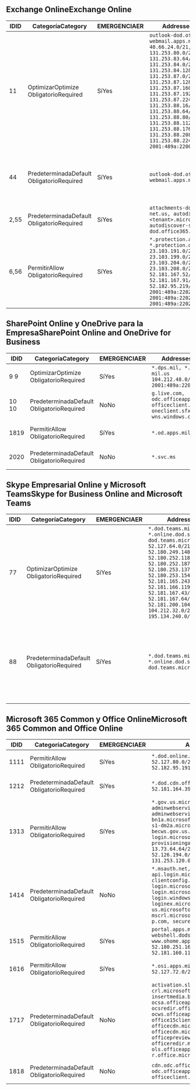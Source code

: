 <!--THIS FILE IS AUTOMATICALLY GENERATED. MANUAL CHANGES WILL BE OVERWRITTEN.-->
<!--Please contact the Office 365 Endpoints team with any questions.-->
<!--USGovDoD endpoints version 2019042900-->
<!--File generated 2019-04-29 11:00:11.5767-->

## <a name="exchange-online"></a><span data-ttu-id="d3486-101">Exchange Online</span><span class="sxs-lookup"><span data-stu-id="d3486-101">Exchange Online</span></span>

<span data-ttu-id="d3486-102">ID</span><span class="sxs-lookup"><span data-stu-id="d3486-102">ID</span></span> | <span data-ttu-id="d3486-103">Categoría</span><span class="sxs-lookup"><span data-stu-id="d3486-103">Category</span></span> | <span data-ttu-id="d3486-104">EMERGENCIA</span><span class="sxs-lookup"><span data-stu-id="d3486-104">ER</span></span> | <span data-ttu-id="d3486-105">Addresses</span><span class="sxs-lookup"><span data-stu-id="d3486-105">Addresses</span></span> | <span data-ttu-id="d3486-106">Puertos</span><span class="sxs-lookup"><span data-stu-id="d3486-106">Ports</span></span>
-- | -------------------- | --- | ---------------------------------------------------------------------------------------------------------------------------------------------------------------------------------------------------------------------------------------------------------------------------------------------------------------------------------------------------------------------------------------------- | -------------------------------
<span data-ttu-id="d3486-107">1</span><span class="sxs-lookup"><span data-stu-id="d3486-107">1</span></span> | <span data-ttu-id="d3486-108">Optimizar</span><span class="sxs-lookup"><span data-stu-id="d3486-108">Optimize</span></span><BR><span data-ttu-id="d3486-109">Obligatorio</span><span class="sxs-lookup"><span data-stu-id="d3486-109">Required</span></span> | <span data-ttu-id="d3486-110">Sí</span><span class="sxs-lookup"><span data-stu-id="d3486-110">Yes</span></span> | `outlook-dod.office365.us, webmail.apps.mil`<BR>`40.66.24.0/21, 131.253.80.0/24, 131.253.83.64/26, 131.253.84.0/26, 131.253.84.128/26, 131.253.87.0/25, 131.253.87.128/28, 131.253.87.160/27, 131.253.87.192/28, 131.253.87.224/28, 131.253.88.16/28, 131.253.88.64/28, 131.253.88.80/28, 131.253.88.112/28, 131.253.88.176/28, 131.253.88.208/28, 131.253.88.224/28, 2001:489a:2200:500::/56` | <span data-ttu-id="d3486-111">**TCP:** 443, 80</span><span class="sxs-lookup"><span data-stu-id="d3486-111">**TCP:** 443, 80</span></span>
<span data-ttu-id="d3486-112">4</span><span class="sxs-lookup"><span data-stu-id="d3486-112">4</span></span> | <span data-ttu-id="d3486-113">Predeterminada</span><span class="sxs-lookup"><span data-stu-id="d3486-113">Default</span></span><BR><span data-ttu-id="d3486-114">Obligatorio</span><span class="sxs-lookup"><span data-stu-id="d3486-114">Required</span></span> | <span data-ttu-id="d3486-115">Sí</span><span class="sxs-lookup"><span data-stu-id="d3486-115">Yes</span></span> | `outlook-dod.office365.us, webmail.apps.mil` | <span data-ttu-id="d3486-116">**TCP:** 143, 25, 587, 993, 995</span><span class="sxs-lookup"><span data-stu-id="d3486-116">**TCP:** 143, 25, 587, 993, 995</span></span>
<span data-ttu-id="d3486-117">2,5</span><span class="sxs-lookup"><span data-stu-id="d3486-117">5</span></span> | <span data-ttu-id="d3486-118">Predeterminada</span><span class="sxs-lookup"><span data-stu-id="d3486-118">Default</span></span><BR><span data-ttu-id="d3486-119">Obligatorio</span><span class="sxs-lookup"><span data-stu-id="d3486-119">Required</span></span> | <span data-ttu-id="d3486-120">Sí</span><span class="sxs-lookup"><span data-stu-id="d3486-120">Yes</span></span> | `attachments-dod.office365-net.us, autodiscover.<tenant>.microsoftonline.mil, autodiscover-s-dod.office365.us` | <span data-ttu-id="d3486-121">**TCP:** 443, 80</span><span class="sxs-lookup"><span data-stu-id="d3486-121">**TCP:** 443, 80</span></span>
<span data-ttu-id="d3486-122">6,5</span><span class="sxs-lookup"><span data-stu-id="d3486-122">6</span></span> | <span data-ttu-id="d3486-123">Permitir</span><span class="sxs-lookup"><span data-stu-id="d3486-123">Allow</span></span><BR><span data-ttu-id="d3486-124">Obligatorio</span><span class="sxs-lookup"><span data-stu-id="d3486-124">Required</span></span> | <span data-ttu-id="d3486-125">Sí</span><span class="sxs-lookup"><span data-stu-id="d3486-125">Yes</span></span> | `*.protection.apps.mil, *.protection.office365.us`<BR>`23.103.191.0/24, 23.103.199.0/25, 23.103.204.0/22, 23.103.208.0/22, 52.181.167.52/32, 52.181.167.91/32, 52.182.95.219/32, 2001:489a:2202::/62, 2001:489a:2202:8::/62, 2001:489a:2202:2000::/63` | <span data-ttu-id="d3486-126">**TCP:** 25, 443</span><span class="sxs-lookup"><span data-stu-id="d3486-126">**TCP:** 25, 443</span></span>

## <a name="sharepoint-online-and-onedrive-for-business"></a><span data-ttu-id="d3486-127">SharePoint Online y OneDrive para la Empresa</span><span class="sxs-lookup"><span data-stu-id="d3486-127">SharePoint Online and OneDrive for Business</span></span>

<span data-ttu-id="d3486-128">ID</span><span class="sxs-lookup"><span data-stu-id="d3486-128">ID</span></span> | <span data-ttu-id="d3486-129">Categoría</span><span class="sxs-lookup"><span data-stu-id="d3486-129">Category</span></span> | <span data-ttu-id="d3486-130">EMERGENCIA</span><span class="sxs-lookup"><span data-stu-id="d3486-130">ER</span></span> | <span data-ttu-id="d3486-131">Addresses</span><span class="sxs-lookup"><span data-stu-id="d3486-131">Addresses</span></span> | <span data-ttu-id="d3486-132">Puertos</span><span class="sxs-lookup"><span data-stu-id="d3486-132">Ports</span></span>
-- | -------------------- | --- | ---------------------------------------------------------------------------------------------------- | ----------------
<span data-ttu-id="d3486-133">9 </span><span class="sxs-lookup"><span data-stu-id="d3486-133">9</span></span> | <span data-ttu-id="d3486-134">Optimizar</span><span class="sxs-lookup"><span data-stu-id="d3486-134">Optimize</span></span><BR><span data-ttu-id="d3486-135">Obligatorio</span><span class="sxs-lookup"><span data-stu-id="d3486-135">Required</span></span> | <span data-ttu-id="d3486-136">Sí</span><span class="sxs-lookup"><span data-stu-id="d3486-136">Yes</span></span> | `*.dps.mil, *.sharepoint-mil.us`<BR>`104.212.48.0/23, 2001:489a:2204::/63` | <span data-ttu-id="d3486-137">**TCP:** 443, 80</span><span class="sxs-lookup"><span data-stu-id="d3486-137">**TCP:** 443, 80</span></span>
<span data-ttu-id="d3486-138">10 </span><span class="sxs-lookup"><span data-stu-id="d3486-138">10</span></span> | <span data-ttu-id="d3486-139">Predeterminada</span><span class="sxs-lookup"><span data-stu-id="d3486-139">Default</span></span><BR><span data-ttu-id="d3486-140">Obligatorio</span><span class="sxs-lookup"><span data-stu-id="d3486-140">Required</span></span> | <span data-ttu-id="d3486-141">No</span><span class="sxs-lookup"><span data-stu-id="d3486-141">No</span></span> | `g.live.com, odc.officeapps.live.com, officeclient.microsoft.com, oneclient.sfx.ms, wns.windows.com` | <span data-ttu-id="d3486-142">**TCP:** 443, 80</span><span class="sxs-lookup"><span data-stu-id="d3486-142">**TCP:** 443, 80</span></span>
<span data-ttu-id="d3486-143">18</span><span class="sxs-lookup"><span data-stu-id="d3486-143">19</span></span> | <span data-ttu-id="d3486-144">Permitir</span><span class="sxs-lookup"><span data-stu-id="d3486-144">Allow</span></span><BR><span data-ttu-id="d3486-145">Obligatorio</span><span class="sxs-lookup"><span data-stu-id="d3486-145">Required</span></span> | <span data-ttu-id="d3486-146">Sí</span><span class="sxs-lookup"><span data-stu-id="d3486-146">Yes</span></span> | `*.od.apps.mil, od.apps.mil` | <span data-ttu-id="d3486-147">**TCP:** 443, 80</span><span class="sxs-lookup"><span data-stu-id="d3486-147">**TCP:** 443, 80</span></span>
<span data-ttu-id="d3486-148">20</span><span class="sxs-lookup"><span data-stu-id="d3486-148">20</span></span> | <span data-ttu-id="d3486-149">Predeterminada</span><span class="sxs-lookup"><span data-stu-id="d3486-149">Default</span></span><BR><span data-ttu-id="d3486-150">Obligatorio</span><span class="sxs-lookup"><span data-stu-id="d3486-150">Required</span></span> | <span data-ttu-id="d3486-151">No</span><span class="sxs-lookup"><span data-stu-id="d3486-151">No</span></span> | `*.svc.ms` | <span data-ttu-id="d3486-152">**TCP:** 443, 80</span><span class="sxs-lookup"><span data-stu-id="d3486-152">**TCP:** 443, 80</span></span>

## <a name="skype-for-business-online-and-microsoft-teams"></a><span data-ttu-id="d3486-153">Skype Empresarial Online y Microsoft Teams</span><span class="sxs-lookup"><span data-stu-id="d3486-153">Skype for Business Online and Microsoft Teams</span></span>

<span data-ttu-id="d3486-154">ID</span><span class="sxs-lookup"><span data-stu-id="d3486-154">ID</span></span> | <span data-ttu-id="d3486-155">Categoría</span><span class="sxs-lookup"><span data-stu-id="d3486-155">Category</span></span> | <span data-ttu-id="d3486-156">EMERGENCIA</span><span class="sxs-lookup"><span data-stu-id="d3486-156">ER</span></span> | <span data-ttu-id="d3486-157">Addresses</span><span class="sxs-lookup"><span data-stu-id="d3486-157">Addresses</span></span> | <span data-ttu-id="d3486-158">Puertos</span><span class="sxs-lookup"><span data-stu-id="d3486-158">Ports</span></span>
-- | -------------------- | --- | -------------------------------------------------------------------------------------------------------------------------------------------------------------------------------------------------------------------------------------------------------------------------------------------------------------------------------------------------------- | --------------------------------------------------
<span data-ttu-id="d3486-159">7</span><span class="sxs-lookup"><span data-stu-id="d3486-159">7</span></span> | <span data-ttu-id="d3486-160">Optimizar</span><span class="sxs-lookup"><span data-stu-id="d3486-160">Optimize</span></span><BR><span data-ttu-id="d3486-161">Obligatorio</span><span class="sxs-lookup"><span data-stu-id="d3486-161">Required</span></span> | <span data-ttu-id="d3486-162">Sí</span><span class="sxs-lookup"><span data-stu-id="d3486-162">Yes</span></span> | `*.dod.teams.microsoft.us, *.online.dod.skypeforbusiness.us, dod.teams.microsoft.us`<BR>`52.127.64.0/21, 52.180.249.148/32, 52.180.252.118/32, 52.180.252.187/32, 52.180.253.137/32, 52.180.253.154/32, 52.181.165.243/32, 52.181.166.119/32, 52.181.167.43/32, 52.181.167.64/32, 52.181.200.104/32, 104.212.32.0/22, 104.212.60.0/23, 195.134.240.0/22` | <span data-ttu-id="d3486-163">**TCP:** 443</span><span class="sxs-lookup"><span data-stu-id="d3486-163">**TCP:** 443</span></span><BR><span data-ttu-id="d3486-164">**UDP:** 3478, 3479, 3480, 3481</span><span class="sxs-lookup"><span data-stu-id="d3486-164">**UDP:** 3478, 3479, 3480, 3481</span></span>
<span data-ttu-id="d3486-165">8</span><span class="sxs-lookup"><span data-stu-id="d3486-165">8</span></span> | <span data-ttu-id="d3486-166">Predeterminada</span><span class="sxs-lookup"><span data-stu-id="d3486-166">Default</span></span><BR><span data-ttu-id="d3486-167">Obligatorio</span><span class="sxs-lookup"><span data-stu-id="d3486-167">Required</span></span> | <span data-ttu-id="d3486-168">Sí</span><span class="sxs-lookup"><span data-stu-id="d3486-168">Yes</span></span> | `*.dod.teams.microsoft.us, *.online.dod.skypeforbusiness.us, dod.teams.microsoft.us` | <span data-ttu-id="d3486-169">**TCP:** 5061, 50000-59999</span><span class="sxs-lookup"><span data-stu-id="d3486-169">**TCP:** 5061, 50000-59999</span></span><BR><span data-ttu-id="d3486-170">**UDP:** 50000-59999</span><span class="sxs-lookup"><span data-stu-id="d3486-170">**UDP:** 50000-59999</span></span>

## <a name="microsoft-365-common-and-office-online"></a><span data-ttu-id="d3486-171">Microsoft 365 Common y Office Online</span><span class="sxs-lookup"><span data-stu-id="d3486-171">Microsoft 365 Common and Office Online</span></span>

<span data-ttu-id="d3486-172">ID</span><span class="sxs-lookup"><span data-stu-id="d3486-172">ID</span></span> | <span data-ttu-id="d3486-173">Categoría</span><span class="sxs-lookup"><span data-stu-id="d3486-173">Category</span></span> | <span data-ttu-id="d3486-174">EMERGENCIA</span><span class="sxs-lookup"><span data-stu-id="d3486-174">ER</span></span> | <span data-ttu-id="d3486-175">Addresses</span><span class="sxs-lookup"><span data-stu-id="d3486-175">Addresses</span></span> | <span data-ttu-id="d3486-176">Puertos</span><span class="sxs-lookup"><span data-stu-id="d3486-176">Ports</span></span>
-- | ------------------- | --- | ---------------------------------------------------------------------------------------------------------------------------------------------------------------------------------------------------------------------------------------------------------------------------------------------------------------------------------------------------------------------------------------------- | ----------------
<span data-ttu-id="d3486-177">11</span><span class="sxs-lookup"><span data-stu-id="d3486-177">11</span></span> | <span data-ttu-id="d3486-178">Permitir</span><span class="sxs-lookup"><span data-stu-id="d3486-178">Allow</span></span><BR><span data-ttu-id="d3486-179">Obligatorio</span><span class="sxs-lookup"><span data-stu-id="d3486-179">Required</span></span> | <span data-ttu-id="d3486-180">Sí</span><span class="sxs-lookup"><span data-stu-id="d3486-180">Yes</span></span> | `*.dod.online.office365.us`<BR>`52.127.80.0/23, 52.181.164.39/32, 52.182.95.191/32` | <span data-ttu-id="d3486-181">**TCP:** 443</span><span class="sxs-lookup"><span data-stu-id="d3486-181">**TCP:** 443</span></span>
<span data-ttu-id="d3486-182">12</span><span class="sxs-lookup"><span data-stu-id="d3486-182">12</span></span> | <span data-ttu-id="d3486-183">Predeterminada</span><span class="sxs-lookup"><span data-stu-id="d3486-183">Default</span></span><BR><span data-ttu-id="d3486-184">Obligatorio</span><span class="sxs-lookup"><span data-stu-id="d3486-184">Required</span></span> | <span data-ttu-id="d3486-185">Sí</span><span class="sxs-lookup"><span data-stu-id="d3486-185">Yes</span></span> | `*.dod.cdn.office365.us`<BR>`52.181.164.39/32, 52.182.95.191/32` | <span data-ttu-id="d3486-186">**TCP:** 443</span><span class="sxs-lookup"><span data-stu-id="d3486-186">**TCP:** 443</span></span>
<span data-ttu-id="d3486-187">13</span><span class="sxs-lookup"><span data-stu-id="d3486-187">13</span></span> | <span data-ttu-id="d3486-188">Permitir</span><span class="sxs-lookup"><span data-stu-id="d3486-188">Allow</span></span><BR><span data-ttu-id="d3486-189">Obligatorio</span><span class="sxs-lookup"><span data-stu-id="d3486-189">Required</span></span> | <span data-ttu-id="d3486-190">Sí</span><span class="sxs-lookup"><span data-stu-id="d3486-190">Yes</span></span> | `*.gov.us.microsoftonline.com, adminwebservice.gov.us.microsoftonline.com, adminwebservice-s1-bn1a.microsoftonline.com, adminwebservice-s1-dm2a.microsoftonline.com, becws.gov.us.microsoftonline.com, login.microsoftonline.us, provisioningapi.gov.us.microsoftonline.com`<BR>`13.73.64.64/26, 13.73.208.128/25, 52.126.194.0/23, 52.244.120.128/25, 131.253.120.0/24` | <span data-ttu-id="d3486-191">**TCP:** 443</span><span class="sxs-lookup"><span data-stu-id="d3486-191">**TCP:** 443</span></span>
<span data-ttu-id="d3486-192">14</span><span class="sxs-lookup"><span data-stu-id="d3486-192">14</span></span> | <span data-ttu-id="d3486-193">Predeterminada</span><span class="sxs-lookup"><span data-stu-id="d3486-193">Default</span></span><BR><span data-ttu-id="d3486-194">Obligatorio</span><span class="sxs-lookup"><span data-stu-id="d3486-194">Required</span></span> | <span data-ttu-id="d3486-195">No</span><span class="sxs-lookup"><span data-stu-id="d3486-195">No</span></span> | `*.msauth.net, *.msftauth.net, api.login.microsoftonline.com, clientconfig.microsoftonline-p.net, login.microsoftonline.com, login.microsoftonline-p.com, login.windows.net, loginex.microsoftonline.com, login-us.microsoftonline.com, mscrl.microsoft.com, nexus.microsoftonline-p.com, secure.aadcdn.microsoftonline-p.com` | <span data-ttu-id="d3486-196">**TCP:** 443</span><span class="sxs-lookup"><span data-stu-id="d3486-196">**TCP:** 443</span></span>
<span data-ttu-id="d3486-197">15</span><span class="sxs-lookup"><span data-stu-id="d3486-197">15</span></span> | <span data-ttu-id="d3486-198">Permitir</span><span class="sxs-lookup"><span data-stu-id="d3486-198">Allow</span></span><BR><span data-ttu-id="d3486-199">Obligatorio</span><span class="sxs-lookup"><span data-stu-id="d3486-199">Required</span></span> | <span data-ttu-id="d3486-200">Sí</span><span class="sxs-lookup"><span data-stu-id="d3486-200">Yes</span></span> | `portal.apps.mil, webshell.dodsuite.office365.us, www.ohome.apps.mil`<BR>`52.180.251.166/32, 52.181.160.19/32, 52.181.160.113/32, 52.182.92.132/32` | <span data-ttu-id="d3486-201">**TCP:** 443</span><span class="sxs-lookup"><span data-stu-id="d3486-201">**TCP:** 443</span></span>
<span data-ttu-id="d3486-202">16</span><span class="sxs-lookup"><span data-stu-id="d3486-202">16</span></span> | <span data-ttu-id="d3486-203">Permitir</span><span class="sxs-lookup"><span data-stu-id="d3486-203">Allow</span></span><BR><span data-ttu-id="d3486-204">Obligatorio</span><span class="sxs-lookup"><span data-stu-id="d3486-204">Required</span></span> | <span data-ttu-id="d3486-205">Sí</span><span class="sxs-lookup"><span data-stu-id="d3486-205">Yes</span></span> | `*.osi.apps.mil`<BR>`52.127.72.0/21` | <span data-ttu-id="d3486-206">**TCP:** 443</span><span class="sxs-lookup"><span data-stu-id="d3486-206">**TCP:** 443</span></span>
<span data-ttu-id="d3486-207">17</span><span class="sxs-lookup"><span data-stu-id="d3486-207">17</span></span> | <span data-ttu-id="d3486-208">Predeterminada</span><span class="sxs-lookup"><span data-stu-id="d3486-208">Default</span></span><BR><span data-ttu-id="d3486-209">Obligatorio</span><span class="sxs-lookup"><span data-stu-id="d3486-209">Required</span></span> | <span data-ttu-id="d3486-210">No</span><span class="sxs-lookup"><span data-stu-id="d3486-210">No</span></span> | `activation.sls.microsoft.com, crl.microsoft.com, go.microsoft.com, insertmedia.bing.office.net, ocsa.officeapps.live.com, ocsredir.officeapps.live.com, ocws.officeapps.live.com, office15client.microsoft.com, officecdn.microsoft.com, officecdn.microsoft.com.edgesuite.net, officepreviewredir.microsoft.com, officeredir.microsoft.com, ols.officeapps.live.com, r.office.microsoft.com` | <span data-ttu-id="d3486-211">**TCP:** 443, 80</span><span class="sxs-lookup"><span data-stu-id="d3486-211">**TCP:** 443, 80</span></span>
<span data-ttu-id="d3486-212">18</span><span class="sxs-lookup"><span data-stu-id="d3486-212">18</span></span> | <span data-ttu-id="d3486-213">Predeterminada</span><span class="sxs-lookup"><span data-stu-id="d3486-213">Default</span></span><BR><span data-ttu-id="d3486-214">Obligatorio</span><span class="sxs-lookup"><span data-stu-id="d3486-214">Required</span></span> | <span data-ttu-id="d3486-215">No</span><span class="sxs-lookup"><span data-stu-id="d3486-215">No</span></span> | `cdn.odc.officeapps.live.com, odc.officeapps.live.com, officeclient.microsoft.com` | <span data-ttu-id="d3486-216">**TCP:** 443, 80</span><span class="sxs-lookup"><span data-stu-id="d3486-216">**TCP:** 443, 80</span></span>
